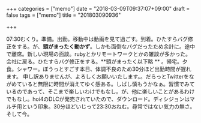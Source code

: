 +++
categories = ["memo"]
date = "2018-03-09T09:37:07+09:00"
draft = false
tags = ["memo"]
title = "201803090936"

+++

07:30むくり。準備。出勤。移動中は動画を見て過ごす。到着。ひたすらバグ修正をする。が、**頭がまったく動かず**。しかも面倒なバグだったため余計に。途中で離席。新しい現場の面談。rubyとかリモートワークとかの雑談が多かった。会社に戻る。ひたすらバグ修正をする。**頭がまったく以下略 ** 。帰宅。夕食。シャワー。ぼうっとすごす本日、体調不良のため30分ほど出勤時間が遅れます。
申し訳ありませんが、よろしくお願いいたします。。だらっとTwitterをながめていると無限に時間が消えてゆく感ある。しばし慎もうかなぁ。習慣でみているのであって、そこまで楽しいわけでもなし。が、他に楽しいことがあるわけでもなし。hoi4のDLCが発売されていたので、ダウンロード。ディシジョンはマルチ用という印象。30分ほどいじって23:30おねむ。尋常ではない気力の無さ。そして今。
